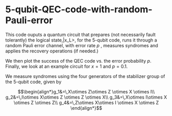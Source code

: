 # 5-qubit-QEC-code-with-random-Pauli-error
This code ouputs a quantum circuit that prepares (not necessarily fault tolerantly) the logical state,|x_L>, for the $5$-qubit code, runs it through a random Pauli error channel, with error rate $p$ , measures syndromes and applies the recovery operations (if needed.) 

We then plot the success of the QEC code vs. the error probability $p$. Finally, we look at an example circuit for $x=1$ and $p=0.1$.

We measure syndromes using the four generators of the stabilizer group of the $5$-qubit code, given by
```math 
\begin{align*}g_1&=\,X\otimes Z\otimes Z \otimes X \otimes I\\
g_2&=\,I\otimes X\otimes Z \otimes Z \otimes X\\
g_3&=\,X\otimes I\otimes X \otimes Z \otimes Z\\
g_4&=\,Z\otimes X\otimes I \otimes X \otimes Z
\end{align*}
```


